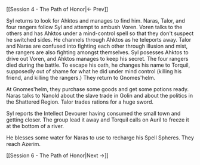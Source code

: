 [[Session 4 - The Path of Honor|<- Prev]]

Syl returns to look for Ahktos and manages to find him. Naras, Talor, and four rangers follow Syl and attempt to ambush Voren. Voren talks to the others and has Ahktos under a mind-control spell so that they don't suspect he switched sides. He channels through Ahktos as he teleports away. Talor and Naras are confused into fighting each other through illusion and mist, the rangers are also fighting amongst themselves. Syl posesses Ahktos to drive out Voren, and Ahktos manages to keep his secret.
The four rangers died during the battle.
To escape his oath, he changes his name to Torquil, supposedly out of shame for what he did under mind control (killing his friend, and killing the rangers.) 
They return to Gnomes'helm.

At Gnomes'helm, they purchase some goods and get some potions ready. Naras talks to Nanold about the slave trade in Golin and about the politics in the Shattered Region. Talor trades rations for a huge sword.

Syl reports the Intellect Devourer having consumed the small town and getting closer. The group lead it away and Torquil calls on Auril to freeze it at the bottom of a river. 

He blesses some water for Naras to use to recharge his Spell Spheres.
They reach Azerim.

[[Session 6 - The Path of Honor|Next ->]]